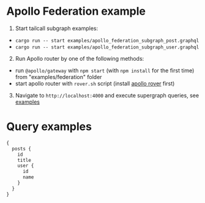 # Apollo Federation example

1. Start tailcall subgraph examples:
  - `cargo run -- start examples/apollo_federation_subgraph_post.graphql`
  - `cargo run -- start examples/apollo_federation_subgraph_user.graphql`
2. Run Apollo router by one of the following methods:
  - run `@apollo/gateway` with `npm start` (with `npm install` for the first time) from "examples/federation" folder
  - start apollo router with `rover.sh` script (install [apollo rover](https://www.apollographql.com/docs/rover) first)
3. Navigate to `http://localhost:4000` and execute supergraph queries, see [examples](#query-examples)

# Query examples

```graphql
{
  posts {
    id
    title
    user {
      id
      name
    }
  }
}

```
